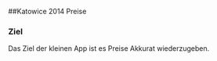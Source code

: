 ##Katowice 2014 Preise

<h3>Ziel</h3>
Das Ziel der kleinen App ist es Preise Akkurat wiederzugeben.

